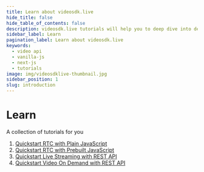 ```yaml
---
title: Learn about videosdk.live
hide_title: false
hide_table_of_contents: false
description: videosdk.live tutorials will help you to deep dive into details of all the SDK and API. We tried to include example of all the possible programming langaguges.
sidebar_label: Learn
pagination_label: Learn about videosdk.live
keywords:
  - video api
  - vanilla-js
  - next-js
  - tutorials
image: img/videosdklive-thumbnail.jpg
sidebar_position: 1
slug: introduction
---
```


# Learn

A collection of tutorials for you

1. [Quickstart RTC with Plain JavaScript](/docs/tutorials/realtime-communication/js-sdk/quickstart-js)
2. [Quickstart RTC with Prebuilt JavaScript](/docs/tutorials/realtime-communication/prebuilt-sdk/quickstart-prebuilt-js)
3. [Quickstart Live Streaming with REST API](/docs/tutorials/realtime-communication/prebuilt-sdk/quickstart-prebuilt-js)
4. [Quickstart Video On Demand with REST API](/docs/tutorials/video-on-demand/api/quickstart-rest-api)
